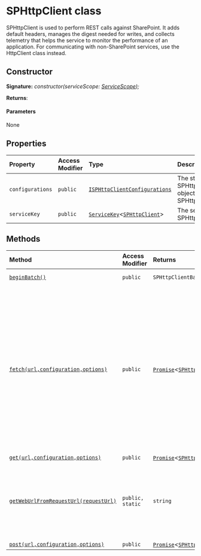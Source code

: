 # SPHttpClient class







SPHttpClient is used to perform REST calls against SharePoint. It adds default headers, manages the digest needed for writes, and collects telemetry that helps the service to monitor the performance of an application. For communicating with non-SharePoint services, use the HttpClient class instead.


## Constructor


**Signature:** _constructor(serviceScope: [ServiceScope](../../sp-core-library/class/servicescope.md));_

**Returns**: 



#### Parameters
None


## Properties

| Property	   | Access Modifier | Type	| Description|
|:-------------|:----|:-------|:-----------|
|`configurations`     | `public` | [`ISPHttpClientConfigurations`](../../sp-http/interface/isphttpclientconfigurations.md) | The standard predefined SPHttpClientConfiguration objects for use with the SPHttpClient class. |
|`serviceKey`     | `public` | [`ServiceKey`](../../sp-core-library/class/servicekey.md)<[`SPHttpClient`](../../sp-http/class/sphttpclient.md)> | The service key for SPHttpClient. |




## Methods

| Method	   | Access Modifier | Returns	| Description|
|:-------------|:----|:-------|:-----------|
|[`beginBatch()`](beginbatch-sphttpclient.md)     | `public` | `SPHttpClientBatch` | Begins an ODATA batch, which allows multiple REST queries to be bundled into a single web request. |
|[`fetch(url,configuration,options)`](fetch-sphttpclient.md)     | `public` | [`Promise`](../../web-apis/class/promise.md)<[`SPHttpClientResponse`](../../sp-http/class/sphttpclientresponse.md)> | Generally, the parameters and semantics for SPHttpClient.fetch() are essentially the same as the WHATWG API standard that is documented here: https://fetch.spec.whatwg.org/ The SPHttpClient subclass adds some additional behaviors that are convenient when working with SharePoint ODATA API's (which can be avoided by using HttpClient instead): - Default "Accept" and "Content-Type" headers are added if not explicitly specified. - For write operations, an "X-RequestDigest" header is automatically added - The request digest token is automatically fetched and stored in a cache, with support for preloading For a write operation, SPHttpClient will automatically add the "X-RequestDigest" header, which may need to be obtained by issuing a seperate request such as "https://example.com/sites/sample/_api/contextinfo". Typically the appropriate SPWeb URL can be guessed by looking for a reserved URL segment such as "_api" in the original URL passed to fetch(); if not, use ISPHttpClientOptions.webUrl to specify it explicitly. |
|[`get(url,configuration,options)`](get-sphttpclient.md)     | `public` | [`Promise`](../../web-apis/class/promise.md)<[`SPHttpClientResponse`](../../sp-http/class/sphttpclientresponse.md)> | Calls fetch(), but sets the method to 'GET'. |
|[`getWebUrlFromRequestUrl(requestUrl)`](getweburlfromrequesturl-sphttpclient.md)     | `public, static` | `string` | This uses a heuristic to guess the SPWeb URL associated with the provided REST URL. This is necessary for operations such as the X-RequestDigest and ODATA batching, which require POSTing to a separate REST endpoint in order to complete a request. For excample, if the requestUrl is "/sites/site/web/_api/service", the returned URL would be "/sites/site/web". Or if the requestUrl is "http://example.com/_layouts/service", the returned URL would be "http://example.com". |
|[`post(url,configuration,options)`](post-sphttpclient.md)     | `public` | [`Promise`](../../web-apis/class/promise.md)<[`SPHttpClientResponse`](../../sp-http/class/sphttpclientresponse.md)> | Calls fetch(), but sets the method to 'POST'. |





